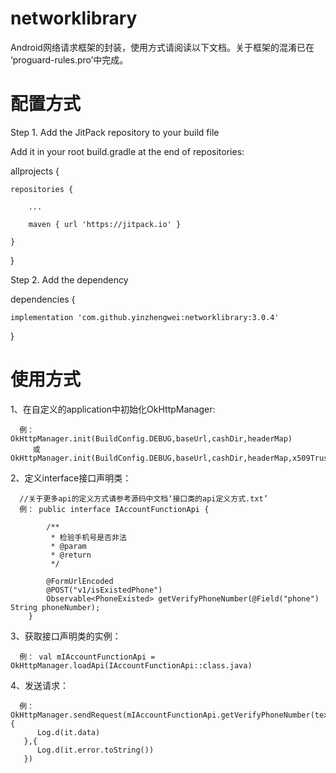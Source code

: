# networklibrary
Android网络请求框架的封装，使用方式请阅读以下文档。关于框架的混淆已在 ‘proguard-rules.pro’中完成。

# 配置方式

Step 1. Add the JitPack repository to your build file

Add it in your root build.gradle at the end of repositories:

allprojects {

	repositories {
	
		...
		
		maven { url 'https://jitpack.io' }
		
	}
	
}

Step 2. Add the dependency

dependencies {

	implementation 'com.github.yinzhengwei:networklibrary:3.0.4'
	
}


# 使用方式
1、在自定义的application中初始化OkHttpManager:

      例：   OkHttpManager.init(BuildConfig.DEBUG,baseUrl,cashDir,headerMap)
         或  OkHttpManager.init(BuildConfig.DEBUG,baseUrl,cashDir,headerMap,x509TrustManager)


2、定义interface接口声明类：

      //关于更多api的定义方式请参考源码中文档‘接口类的api定义方式.txt’
      例： public interface IAccountFunctionApi {
   
            /**
             * 检验手机号是否非法
             * @param
             * @return
             */
             
            @FormUrlEncoded
            @POST("v1/isExistedPhone")
            Observable<PhoneExisted> getVerifyPhoneNumber(@Field("phone") String phoneNumber);
        }


3、获取接口声明类的实例：

      例： val mIAccountFunctionApi = OkHttpManager.loadApi(IAccountFunctionApi::class.java)



4、发送请求：

      例：OkHttpManager.sendRequest(mIAccountFunctionApi.getVerifyPhoneNumber(text),{
          Log.d(it.data)
       },{
          Log.d(it.error.toString())
       })

